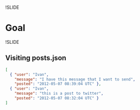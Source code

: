 !SLIDE

# Goal

!SLIDE

## Visiting posts.json

```json
[ 
  { "user": "Ivan", 
    "message": "I have this message that I want to send",
    "posted": "2012-05-07 08:39:04 UTC" },
  { "user": "Ivan", 
    "message": "this is a post to twitter",
    "posted": "2012-05-07 08:32:04 UTC" }
]

```